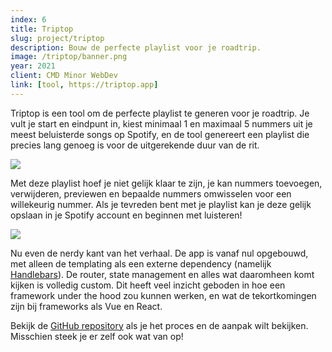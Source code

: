 ```yaml
---
index: 6
title: Triptop
slug: project/triptop
description: Bouw de perfecte playlist voor je roadtrip.
image: /triptop/banner.png
year: 2021
client: CMD Minor WebDev
link: [tool, https://triptop.app]
---
```


<script>
  import Image from '$lib/components/atoms/Image.svelte'
</script>

Triptop is een tool om de perfecte playlist te generen voor je roadtrip. Je vult je start en eindpunt in, kiest minimaal 1 en maximaal 5 nummers uit je meest beluisterde songs op Spotify, en de tool genereert een playlist die precies lang genoeg is voor de uitgerekende duur van de rit.

<Image src="/triptop/generator.png" caption="Je kan goed bijhouden hoe vol de playlist al zit, zodat je weet hoe lang je nog ongeveer moet wachten op een resultaat" format="caption" />

Met deze playlist hoef je niet gelijk klaar te zijn, je kan nummers toevoegen, verwijderen, previewen en bepaalde nummers omwisselen voor een willekeurig nummer. Als je tevreden bent met je playlist kan je deze gelijk opslaan in je Spotify account en beginnen met luisteren!

<Image src="/triptop/saved.png" format="caption" caption="Aan het einde van de flow krijg je je playlist op een zilveren dienblad aangeboden." />

Nu even de nerdy kant van het verhaal. De app is vanaf nul opgebouwd, met alleen de templating als een externe dependency (namelijk [Handlebars](https://handlebarsjs.com)). De router, state management en alles wat daaromheen komt kijken is volledig custom. Dit heeft veel inzicht geboden in hoe een framework under the hood zou kunnen werken, en wat de tekortkomingen zijn bij frameworks als Vue en React.

Bekijk de [GitHub repository](https://github.com/jonahgoldwastaken/web-app-from-scratch-2021) als je het proces en de aanpak wilt bekijken. Misschien steek je er zelf ook wat van op!
